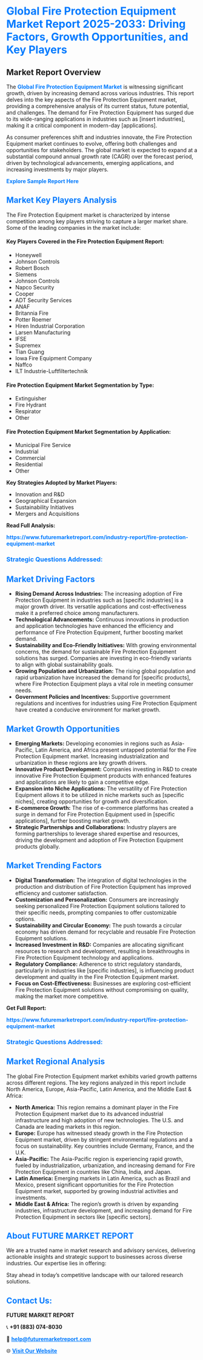 <h1 style="color: #007BFF;">Global Fire Protection Equipment Market Report 2025-2033: Driving Factors, Growth Opportunities, and Key Players</h1>

<section id="overview">
<h2>Market Report Overview</h2>
<p>The <a href="https://www.futuremarketreport.com/industry-report/fire-protection-equipment-market" style="color: #007BFF; text-decoration: none;"><strong>Global Fire Protection Equipment Market</strong></a> is witnessing significant growth, driven by increasing demand across various industries. This report delves into the key aspects of the Fire Protection Equipment market, providing a comprehensive analysis of its current status, future potential, and challenges. The demand for Fire Protection Equipment has surged due to its wide-ranging applications in industries such as [insert industries], making it a critical component in modern-day [applications].</p>
<p>As consumer preferences shift and industries innovate, the Fire Protection Equipment market continues to evolve, offering both challenges and opportunities for stakeholders. The global market is expected to expand at a substantial compound annual growth rate (CAGR) over the forecast period, driven by technological advancements, emerging applications, and increasing investments by major players.</p>
</section>

<section id="overview">
<p><a href="https://www.futuremarketreport.com/request-sample/reportId=51453" style="color: #007BFF; text-decoration: none;"><strong>Explore Sample Report Here</strong></a></p>
</section>

<section id="key-players">
<h2 style="color: #007BFF;">Market Key Players Analysis</h2>
<p>The Fire Protection Equipment market is characterized by intense competition among key players striving to capture a larger market share. Some of the leading companies in the market include:</p>
<h4>Key Players Covered in the Fire Protection Equipment Report:</h4>
<ul><li>Honeywell</li><li>Johnson Controls</li><li>Robert Bosch</li><li>Siemens</li><li>Johnson Controls</li><li>Napco Security</li><li>Cooper</li><li>ADT Security Services</li><li>ANAF</li><li>Britannia Fire</li><li>Potter Roemer</li><li>Hiren Industrial Corporation</li><li>Larsen Manufacturing</li><li>IFSE</li><li>Supremex</li><li>Tian Guang</li><li>Iowa Fire Equipment Company</li><li>Naffco</li><li>ILT Industrie-Luftfiltertechnik</li></ul>
<h4>Fire Protection Equipment Market Segmentation by Type:</h4>
<ul><li>Extinguisher</li><li>Fire Hydrant</li><li>Respirator</li><li>Other</li></ul>

<h4>Fire Protection Equipment Market Segmentation by Application:</h4>
<ul><li>Municipal Fire Service</li><li>Industrial</li><li>Commercial</li><li>Residential</li><li>Other</li></ul>
<p><strong>Key Strategies Adopted by Market Players:</strong></p>
<ul>
<li>Innovation and R&D</li>
<li>Geographical Expansion</li>
<li>Sustainability Initiatives</li>
<li>Mergers and Acquisitions</li>
</ul>
</section>

<section>
<p><strong>Read Full Analysis: </strong></p><a href="https://www.futuremarketreport.com/industry-report/fire-protection-equipment-market" style="color: #007BFF; text-decoration: none;"><strong>https://www.futuremarketreport.com/industry-report/fire-protection-equipment-market</strong></a>
<h3 style="color: #007BFF;">Strategic Questions Addressed:</h3>
</section>

<section id="driving-factors">
<h2 style="color: #007BFF;">Market Driving Factors</h2>
<ul>
<li><strong>Rising Demand Across Industries:</strong> The increasing adoption of Fire Protection Equipment in industries such as [specific industries] is a major growth driver. Its versatile applications and cost-effectiveness make it a preferred choice among manufacturers.</li>
<li><strong>Technological Advancements:</strong> Continuous innovations in production and application technologies have enhanced the efficiency and performance of Fire Protection Equipment, further boosting market demand.</li>
<li><strong>Sustainability and Eco-Friendly Initiatives:</strong> With growing environmental concerns, the demand for sustainable Fire Protection Equipment solutions has surged. Companies are investing in eco-friendly variants to align with global sustainability goals.</li>
<li><strong>Growing Population and Urbanization:</strong> The rising global population and rapid urbanization have increased the demand for [specific products], where Fire Protection Equipment plays a vital role in meeting consumer needs.</li>
<li><strong>Government Policies and Incentives:</strong> Supportive government regulations and incentives for industries using Fire Protection Equipment have created a conducive environment for market growth.</li>
</ul>
</section>

<section id="growth-opportunities">
<h2 style="color: #007BFF;">Market Growth Opportunities</h2>
<ul>
<li><strong>Emerging Markets:</strong> Developing economies in regions such as Asia-Pacific, Latin America, and Africa present untapped potential for the Fire Protection Equipment market. Increasing industrialization and urbanization in these regions are key growth drivers.</li>
<li><strong>Innovative Product Development:</strong> Companies investing in R&D to create innovative Fire Protection Equipment products with enhanced features and applications are likely to gain a competitive edge.</li>
<li><strong>Expansion into Niche Applications:</strong> The versatility of Fire Protection Equipment allows it to be utilized in niche markets such as [specific niches], creating opportunities for growth and diversification.</li>
<li><strong>E-commerce Growth:</strong> The rise of e-commerce platforms has created a surge in demand for Fire Protection Equipment used in [specific applications], further boosting market growth.</li>
<li><strong>Strategic Partnerships and Collaborations:</strong> Industry players are forming partnerships to leverage shared expertise and resources, driving the development and adoption of Fire Protection Equipment products globally.</li>
</ul>
</section>

<section id="trending-factors">
<h2 style="color: #007BFF;">Market Trending Factors</h2>
<ul>
<li><strong>Digital Transformation:</strong> The integration of digital technologies in the production and distribution of Fire Protection Equipment has improved efficiency and customer satisfaction.</li>
<li><strong>Customization and Personalization:</strong> Consumers are increasingly seeking personalized Fire Protection Equipment solutions tailored to their specific needs, prompting companies to offer customizable options.</li>
<li><strong>Sustainability and Circular Economy:</strong> The push towards a circular economy has driven demand for recyclable and reusable Fire Protection Equipment solutions.</li>
<li><strong>Increased Investment in R&D:</strong> Companies are allocating significant resources to research and development, resulting in breakthroughs in Fire Protection Equipment technology and applications.</li>
<li><strong>Regulatory Compliance:</strong> Adherence to strict regulatory standards, particularly in industries like [specific industries], is influencing product development and quality in the Fire Protection Equipment market.</li>
<li><strong>Focus on Cost-Effectiveness:</strong> Businesses are exploring cost-efficient Fire Protection Equipment solutions without compromising on quality, making the market more competitive.</li>
</ul>
</section>

<section>
<p><strong>Get Full Report: </strong></p><a href="https://www.futuremarketreport.com/industry-report/fire-protection-equipment-market" style="color: #007BFF; text-decoration: none;"><strong>https://www.futuremarketreport.com/industry-report/fire-protection-equipment-market</strong></a>
<h3 style="color: #007BFF;">Strategic Questions Addressed:</h3>
</section>


<section id="regional-analysis">
<h2 style="color: #007BFF;">Market Regional Analysis</h2>
<p>The global Fire Protection Equipment market exhibits varied growth patterns across different regions. The key regions analyzed in this report include North America, Europe, Asia-Pacific, Latin America, and the Middle East & Africa:</p>
<ul>
<li><strong>North America:</strong> This region remains a dominant player in the Fire Protection Equipment market due to its advanced industrial infrastructure and high adoption of new technologies. The U.S. and Canada are leading markets in this region.</li>
<li><strong>Europe:</strong> Europe has witnessed steady growth in the Fire Protection Equipment market, driven by stringent environmental regulations and a focus on sustainability. Key countries include Germany, France, and the U.K.</li>
<li><strong>Asia-Pacific:</strong> The Asia-Pacific region is experiencing rapid growth, fueled by industrialization, urbanization, and increasing demand for Fire Protection Equipment in countries like China, India, and Japan.</li>
<li><strong>Latin America:</strong> Emerging markets in Latin America, such as Brazil and Mexico, present significant opportunities for the Fire Protection Equipment market, supported by growing industrial activities and investments.</li>
<li><strong>Middle East & Africa:</strong> The region’s growth is driven by expanding industries, infrastructure development, and increasing demand for Fire Protection Equipment in sectors like [specific sectors].</li>
</ul>
</section>

<footer>
<h2 style="color: #007BFF;">About FUTURE MARKET REPORT</h2>
<p>We are a trusted name in market research and advisory services, delivering actionable insights and strategic support to businesses across diverse industries. Our expertise lies in offering:</p>

<p>Stay ahead in today’s competitive landscape with our tailored research solutions.</p>

<h2 style="color: #007BFF;">Contact Us:</h2>
<p><strong>FUTURE MARKET REPORT</strong></p>
<p>📞 <strong>+91 (883) 074-8030</strong></p>
<p>📧 <strong><a href="mailto:help@futuremarketreport.com" style="color: #007BFF;">help@futuremarketreport.com</a></strong></p>
<p>🌐 <strong><a href="https://www.futuremarketreport.com/" style="color: #007BFF;">Visit Our Website</a></strong></p>
</footer>